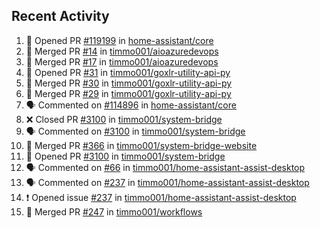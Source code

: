 ## Recent Activity

<!--START_SECTION:activity-->
1. 💪 Opened PR [#119199](https://github.com/home-assistant/core/pull/119199) in [home-assistant/core](https://github.com/home-assistant/core)
2. 🎉 Merged PR [#14](https://github.com/timmo001/aioazuredevops/pull/14) in [timmo001/aioazuredevops](https://github.com/timmo001/aioazuredevops)
3. 🎉 Merged PR [#17](https://github.com/timmo001/aioazuredevops/pull/17) in [timmo001/aioazuredevops](https://github.com/timmo001/aioazuredevops)
4. 💪 Opened PR [#31](https://github.com/timmo001/goxlr-utility-api-py/pull/31) in [timmo001/goxlr-utility-api-py](https://github.com/timmo001/goxlr-utility-api-py)
5. 🎉 Merged PR [#30](https://github.com/timmo001/goxlr-utility-api-py/pull/30) in [timmo001/goxlr-utility-api-py](https://github.com/timmo001/goxlr-utility-api-py)
6. 🎉 Merged PR [#29](https://github.com/timmo001/goxlr-utility-api-py/pull/29) in [timmo001/goxlr-utility-api-py](https://github.com/timmo001/goxlr-utility-api-py)
7. 🗣 Commented on [#114896](https://github.com/home-assistant/core/issues/114896) in [home-assistant/core](https://github.com/home-assistant/core)
8. ❌ Closed PR [#3100](https://github.com/timmo001/system-bridge/pull/3100) in [timmo001/system-bridge](https://github.com/timmo001/system-bridge)
9. 🗣 Commented on [#3100](https://github.com/timmo001/system-bridge/issues/3100) in [timmo001/system-bridge](https://github.com/timmo001/system-bridge)
10. 🎉 Merged PR [#366](https://github.com/timmo001/system-bridge-website/pull/366) in [timmo001/system-bridge-website](https://github.com/timmo001/system-bridge-website)
11. 💪 Opened PR [#3100](https://github.com/timmo001/system-bridge/pull/3100) in [timmo001/system-bridge](https://github.com/timmo001/system-bridge)
12. 🗣 Commented on [#66](https://github.com/timmo001/home-assistant-assist-desktop/issues/66) in [timmo001/home-assistant-assist-desktop](https://github.com/timmo001/home-assistant-assist-desktop)
13. 🗣 Commented on [#237](https://github.com/timmo001/home-assistant-assist-desktop/issues/237) in [timmo001/home-assistant-assist-desktop](https://github.com/timmo001/home-assistant-assist-desktop)
14. ❗ Opened issue [#237](https://github.com/timmo001/home-assistant-assist-desktop/issues/237) in [timmo001/home-assistant-assist-desktop](https://github.com/timmo001/home-assistant-assist-desktop)
15. 🎉 Merged PR [#247](https://github.com/timmo001/workflows/pull/247) in [timmo001/workflows](https://github.com/timmo001/workflows)
<!--END_SECTION:activity-->
